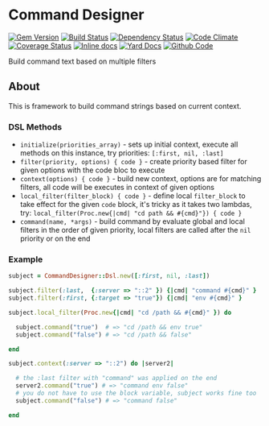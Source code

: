 # Command Designer

[![Gem Version](https://badge.fury.io/rb/command-designer.png)](https://rubygems.org/gems/command-designer)
[![Build Status](https://secure.travis-ci.org/remote-exec/command-designer.png?branch=master)](https://travis-ci.org/remote-exec/command-designer)
[![Dependency Status](https://gemnasium.com/remote-exec/command-designer.png)](https://gemnasium.com/remote-exec/command-designer)
[![Code Climate](https://codeclimate.com/github/remote-exec/command-designer.png)](https://codeclimate.com/github/remote-exec/command-designer)
[![Coverage Status](https://img.shields.io/coveralls/remote-exec/command-designer.svg)](https://coveralls.io/r/remote-exec/command-designer?branch=master)
[![Inline docs](http://inch-ci.org/github/remote-exec/command-designer.png)](http://inch-ci.org/github/remote-exec/command-designer)
[![Yard Docs](http://img.shields.io/badge/yard-docs-blue.svg)](http://rubydoc.info/github/remote-exec/command-designer/master/frames)
[![Github Code](http://img.shields.io/badge/github-code-blue.svg)](https://github.com/remote-exec/command-designer)

Build command text based on multiple filters

## About

This is framework to build command strings based on current context.

### DSL Methods

- `initialize(priorities_array)` - sets up initial context, execute all
  methods on this instance, try priorities: `[:first, nil, :last]`
- `filter(priority, options) { code }` - create priority based filter
  for given options with the code bloc to execute
- `context(options) { code }` - build new context, options are for
  matching filters, all code will be executes in context of given options
- `local_filter(filter_block) { code }` - define local `filter_block` to
  take effect for the given `code` block, it's tricky as it takes two
  lambdas, try: `local_filter(Proc.new{|cmd| "cd path && #{cmd}"}) { code }`
- `command(name, *args)` - build command by evaluate global and local filters
  in the order of given priority, local filters are called after the `nil`
  priority or on the end

### Example

```ruby
subject = CommandDesigner::Dsl.new([:first, nil, :last])

subject.filter(:last,  {:server => "::2" }) {|cmd| "command #{cmd}" }
subject.filter(:first, {:target => "true"}) {|cmd| "env #{cmd}" }

subject.local_filter(Proc.new{|cmd| "cd /path && #{cmd}" }) do

  subject.command("true")  # => "cd /path && env true"
  subject.command("false") # => "cd /path && false"

end

subject.context(:server => "::2") do |server2|

  # the :last filter with "command" was applied on the end
  server2.command("true") # => "command env false"
  # you do not have to use the block variable, subject works fine too
  subject.command("false") # => "command false"

end
```
